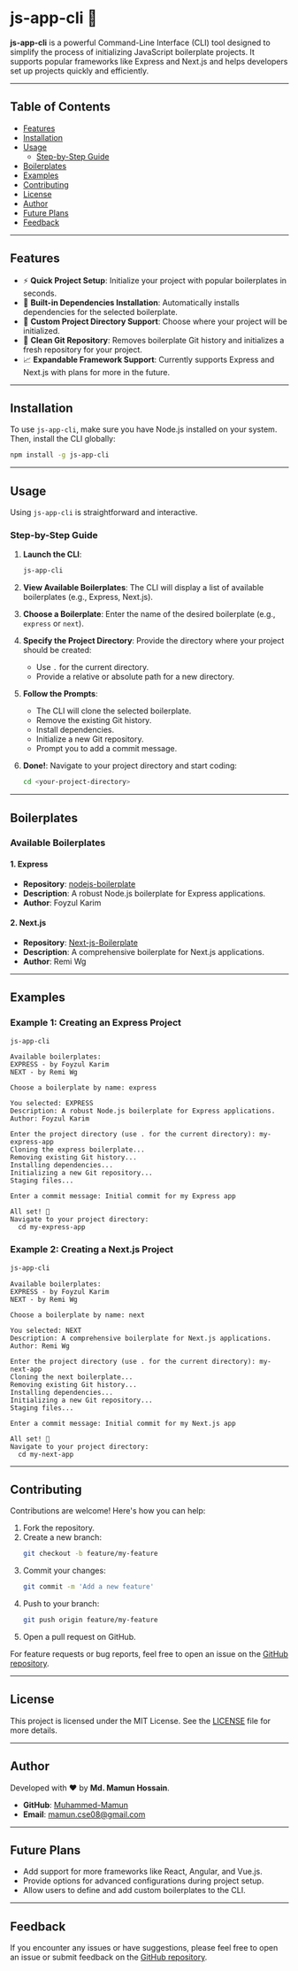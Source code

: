 # js-app-cli 🚀

**js-app-cli** is a powerful Command-Line Interface (CLI) tool designed to simplify the process of initializing JavaScript boilerplate projects. It supports popular frameworks like Express and Next.js and helps developers set up projects quickly and efficiently.

---

## Table of Contents

- [Features](#features)
- [Installation](#installation)
- [Usage](#usage)
  - [Step-by-Step Guide](#step-by-step-guide)
- [Boilerplates](#boilerplates)
- [Examples](#examples)
- [Contributing](#contributing)
- [License](#license)
- [Author](#author)
- [Future Plans](#future-plans)
- [Feedback](#feedback)

---

## Features

- ⚡ **Quick Project Setup**: Initialize your project with popular boilerplates in seconds.
- 🔧 **Built-in Dependencies Installation**: Automatically installs dependencies for the selected boilerplate.
- 🏢 **Custom Project Directory Support**: Choose where your project will be initialized.
- 🎨 **Clean Git Repository**: Removes boilerplate Git history and initializes a fresh repository for your project.
- 📈 **Expandable Framework Support**: Currently supports Express and Next.js with plans for more in the future.

---

## Installation

To use `js-app-cli`, make sure you have Node.js installed on your system. Then, install the CLI globally:

```bash
npm install -g js-app-cli
```

---

## Usage

Using `js-app-cli` is straightforward and interactive.

### Step-by-Step Guide

1. **Launch the CLI**:
   ```bash
   js-app-cli
   ```

2. **View Available Boilerplates**:
   The CLI will display a list of available boilerplates (e.g., Express, Next.js).

3. **Choose a Boilerplate**:
   Enter the name of the desired boilerplate (e.g., `express` or `next`).

4. **Specify the Project Directory**:
   Provide the directory where your project should be created:
   - Use `.` for the current directory.
   - Provide a relative or absolute path for a new directory.

5. **Follow the Prompts**:
   - The CLI will clone the selected boilerplate.
   - Remove the existing Git history.
   - Install dependencies.
   - Initialize a new Git repository.
   - Prompt you to add a commit message.

6. **Done!**:
   Navigate to your project directory and start coding:
   ```bash
   cd <your-project-directory>
   ```

---

## Boilerplates

### Available Boilerplates

#### 1. Express
- **Repository**: [nodejs-boilerplate](https://github.com/foyzulkarim/nodejs-boilerplate)
- **Description**: A robust Node.js boilerplate for Express applications.
- **Author**: Foyzul Karim

#### 2. Next.js
- **Repository**: [Next-js-Boilerplate](https://github.com/ixartz/Next-js-Boilerplate)
- **Description**: A comprehensive boilerplate for Next.js applications.
- **Author**: Remi Wg

---

## Examples

### Example 1: Creating an Express Project

```bash
js-app-cli
```

```plaintext
Available boilerplates:
EXPRESS - by Foyzul Karim
NEXT - by Remi Wg

Choose a boilerplate by name: express

You selected: EXPRESS
Description: A robust Node.js boilerplate for Express applications.
Author: Foyzul Karim

Enter the project directory (use . for the current directory): my-express-app
Cloning the express boilerplate...
Removing existing Git history...
Installing dependencies...
Initializing a new Git repository...
Staging files...

Enter a commit message: Initial commit for my Express app

All set! 🚀
Navigate to your project directory:
  cd my-express-app
```

### Example 2: Creating a Next.js Project

```bash
js-app-cli
```

```plaintext
Available boilerplates:
EXPRESS - by Foyzul Karim
NEXT - by Remi Wg

Choose a boilerplate by name: next

You selected: NEXT
Description: A comprehensive boilerplate for Next.js applications.
Author: Remi Wg

Enter the project directory (use . for the current directory): my-next-app
Cloning the next boilerplate...
Removing existing Git history...
Installing dependencies...
Initializing a new Git repository...
Staging files...

Enter a commit message: Initial commit for my Next.js app

All set! 🚀
Navigate to your project directory:
  cd my-next-app
```

---

## Contributing

Contributions are welcome! Here's how you can help:

1. Fork the repository.
2. Create a new branch:
   ```bash
   git checkout -b feature/my-feature
   ```
3. Commit your changes:
   ```bash
   git commit -m 'Add a new feature'
   ```
4. Push to your branch:
   ```bash
   git push origin feature/my-feature
   ```
5. Open a pull request on GitHub.

For feature requests or bug reports, feel free to open an issue on the [GitHub repository](https://github.com/muhammed-mamun/js-app-cli).

---

## License

This project is licensed under the MIT License. See the [LICENSE](LICENSE) file for more details.

---

## Author

Developed with ❤️ by **Md. Mamun Hossain**.
- **GitHub**: [Muhammed-Mamun](https://github.com/muhammed-mamun)
- **Email**: mamun.cse08@gmail.com

---

## Future Plans

- Add support for more frameworks like React, Angular, and Vue.js.
- Provide options for advanced configurations during project setup.
- Allow users to define and add custom boilerplates to the CLI.

---

## Feedback

If you encounter any issues or have suggestions, please feel free to open an issue or submit feedback on the [GitHub repository](https://github.com/muhammed-mamun/js-app-cli).

